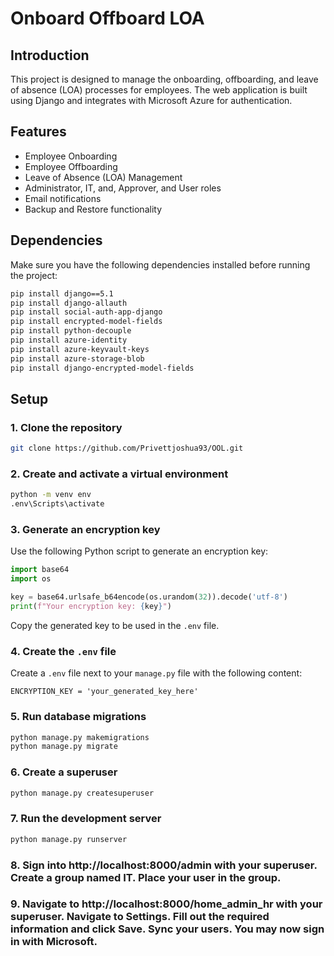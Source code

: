 # Onboard Offboard LOA

## Introduction

This project is designed to manage the onboarding, offboarding, and leave of absence (LOA) processes for employees. The web application is built using Django and integrates with Microsoft Azure for authentication.

## Features

- Employee Onboarding
- Employee Offboarding
- Leave of Absence (LOA) Management
- Administrator, IT, and, Approver, and User roles
- Email notifications
- Backup and Restore functionality

## Dependencies

Make sure you have the following dependencies installed before running the project:

```sh
pip install django==5.1
pip install django-allauth
pip install social-auth-app-django
pip install encrypted-model-fields
pip install python-decouple
pip install azure-identity
pip install azure-keyvault-keys
pip install azure-storage-blob
pip install django-encrypted-model-fields
```

## Setup

### 1. Clone the repository

```sh
git clone https://github.com/Privettjoshua93/OOL.git
```

### 2. Create and activate a virtual environment

```sh
python -m venv env
.env\Scripts\activate
```

### 3. Generate an encryption key

Use the following Python script to generate an encryption key:

```python
import base64
import os

key = base64.urlsafe_b64encode(os.urandom(32)).decode('utf-8')
print(f"Your encryption key: {key}")
```

Copy the generated key to be used in the `.env` file.

### 4. Create the `.env` file

Create a `.env` file next to your `manage.py` file with the following content:

```env
ENCRYPTION_KEY = 'your_generated_key_here'
```

### 5. Run database migrations

```sh
python manage.py makemigrations
python manage.py migrate
```

### 6. Create a superuser

```sh
python manage.py createsuperuser
```

### 7. Run the development server

```sh
python manage.py runserver
```

### 8. Sign into http://localhost:8000/admin with your superuser. Create a group named IT. Place your user in the group.

### 9. Navigate to http://localhost:8000/home_admin_hr with your superuser. Navigate to Settings. Fill out the required information and click Save. Sync your users. You may now sign in with Microsoft.


